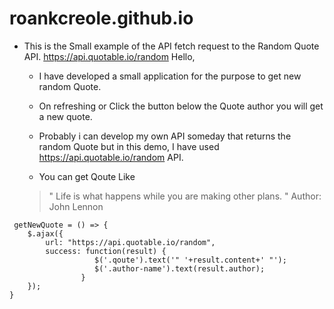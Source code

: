 # roankcreole.github.io
- This is the Small example of the API fetch request to the Random Quote API. https://api.quotable.io/random
Hello,
  - I have developed a small application for the purpose to get new random Quote.
  - On refreshing or Click the button below the Quote author you will get a new quote.
  
  - Probably i can develop my own API someday that returns the random Quote but in this demo, I have used https://api.quotable.io/random API.
  - You can get Qoute Like
  >" Life is what happens while you are making other plans. "
  >Author: John Lennon


```
 getNewQuote = () => {
	$.ajax({
		url: "https://api.quotable.io/random",               
		success: function(result) { 
                   $('.qoute').text('" '+result.content+' "');
                   $('.author-name').text(result.author);
			    }	    	    
	}); 
}
```
